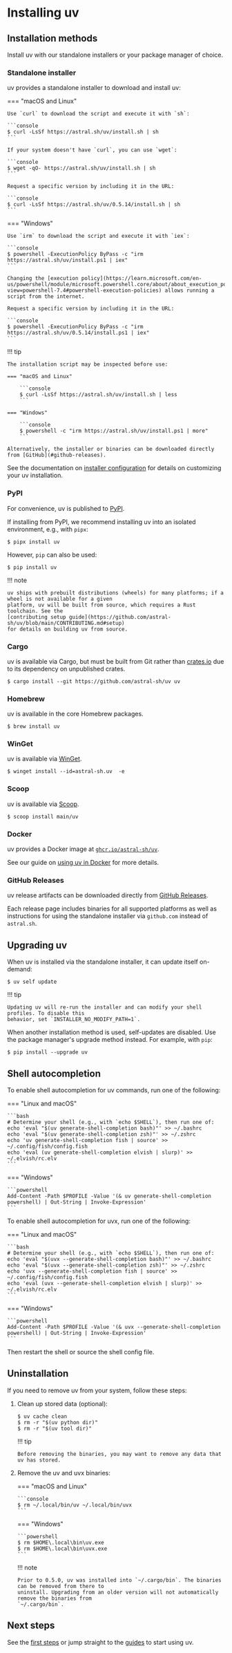 # Installing uv

## Installation methods

Install uv with our standalone installers or your package manager of choice.

### Standalone installer

uv provides a standalone installer to download and install uv:

=== "macOS and Linux"

    Use `curl` to download the script and execute it with `sh`:

    ```console
    $ curl -LsSf https://astral.sh/uv/install.sh | sh
    ```

    If your system doesn't have `curl`, you can use `wget`:

    ```console
    $ wget -qO- https://astral.sh/uv/install.sh | sh
    ```

    Request a specific version by including it in the URL:

    ```console
    $ curl -LsSf https://astral.sh/uv/0.5.14/install.sh | sh
    ```

=== "Windows"

    Use `irm` to download the script and execute it with `iex`:

    ```console
    $ powershell -ExecutionPolicy ByPass -c "irm https://astral.sh/uv/install.ps1 | iex"
    ```

    Changing the [execution policy](https://learn.microsoft.com/en-us/powershell/module/microsoft.powershell.core/about/about_execution_policies?view=powershell-7.4#powershell-execution-policies) allows running a script from the internet.

    Request a specific version by including it in the URL:

    ```console
    $ powershell -ExecutionPolicy ByPass -c "irm https://astral.sh/uv/0.5.14/install.ps1 | iex"
    ```

!!! tip

    The installation script may be inspected before use:

    === "macOS and Linux"

        ```console
        $ curl -LsSf https://astral.sh/uv/install.sh | less
        ```

    === "Windows"

        ```console
        $ powershell -c "irm https://astral.sh/uv/install.ps1 | more"
        ```

    Alternatively, the installer or binaries can be downloaded directly from [GitHub](#github-releases).

See the documentation on [installer configuration](../configuration/installer.md) for details on
customizing your uv installation.

### PyPI

For convenience, uv is published to [PyPI](https://pypi.org/project/uv/).

If installing from PyPI, we recommend installing uv into an isolated environment, e.g., with `pipx`:

```console
$ pipx install uv
```

However, `pip` can also be used:

```console
$ pip install uv
```

!!! note

    uv ships with prebuilt distributions (wheels) for many platforms; if a wheel is not available for a given
    platform, uv will be built from source, which requires a Rust toolchain. See the
    [contributing setup guide](https://github.com/astral-sh/uv/blob/main/CONTRIBUTING.md#setup)
    for details on building uv from source.

### Cargo

uv is available via Cargo, but must be built from Git rather than [crates.io](https://crates.io) due
to its dependency on unpublished crates.

```console
$ cargo install --git https://github.com/astral-sh/uv uv
```

### Homebrew

uv is available in the core Homebrew packages.

```console
$ brew install uv
```

### WinGet

uv is available via [WinGet](https://winstall.app/apps/astral-sh.uv).

```console
$ winget install --id=astral-sh.uv  -e
```

### Scoop

uv is available via [Scoop](https://scoop.sh/#/apps?q=uv).

```console
$ scoop install main/uv
```

### Docker

uv provides a Docker image at
[`ghcr.io/astral-sh/uv`](https://github.com/astral-sh/uv/pkgs/container/uv).

See our guide on [using uv in Docker](../guides/integration/docker.md) for more details.

### GitHub Releases

uv release artifacts can be downloaded directly from
[GitHub Releases](https://github.com/astral-sh/uv/releases).

Each release page includes binaries for all supported platforms as well as instructions for using
the standalone installer via `github.com` instead of `astral.sh`.

## Upgrading uv

When uv is installed via the standalone installer, it can update itself on-demand:

```console
$ uv self update
```

!!! tip

    Updating uv will re-run the installer and can modify your shell profiles. To disable this
    behavior, set `INSTALLER_NO_MODIFY_PATH=1`.

When another installation method is used, self-updates are disabled. Use the package manager's
upgrade method instead. For example, with `pip`:

```console
$ pip install --upgrade uv
```

## Shell autocompletion

To enable shell autocompletion for uv commands, run one of the following:

=== "Linux and macOS"

    ```bash
    # Determine your shell (e.g., with `echo $SHELL`), then run one of:
    echo 'eval "$(uv generate-shell-completion bash)"' >> ~/.bashrc
    echo 'eval "$(uv generate-shell-completion zsh)"' >> ~/.zshrc
    echo 'uv generate-shell-completion fish | source' >> ~/.config/fish/config.fish
    echo 'eval (uv generate-shell-completion elvish | slurp)' >> ~/.elvish/rc.elv
    ```

=== "Windows"

    ```powershell
    Add-Content -Path $PROFILE -Value '(& uv generate-shell-completion powershell) | Out-String | Invoke-Expression'
    ```

To enable shell autocompletion for uvx, run one of the following:

=== "Linux and macOS"

    ```bash
    # Determine your shell (e.g., with `echo $SHELL`), then run one of:
    echo 'eval "$(uvx --generate-shell-completion bash)"' >> ~/.bashrc
    echo 'eval "$(uvx --generate-shell-completion zsh)"' >> ~/.zshrc
    echo 'uvx --generate-shell-completion fish | source' >> ~/.config/fish/config.fish
    echo 'eval (uvx --generate-shell-completion elvish | slurp)' >> ~/.elvish/rc.elv
    ```

=== "Windows"

    ```powershell
    Add-Content -Path $PROFILE -Value '(& uvx --generate-shell-completion powershell) | Out-String | Invoke-Expression'
    ```

Then restart the shell or source the shell config file.

## Uninstallation

If you need to remove uv from your system, follow these steps:

1.  Clean up stored data (optional):

    ```console
    $ uv cache clean
    $ rm -r "$(uv python dir)"
    $ rm -r "$(uv tool dir)"
    ```

    !!! tip

        Before removing the binaries, you may want to remove any data that uv has stored.

2.  Remove the uv and uvx binaries:

    === "macOS and Linux"

        ```console
        $ rm ~/.local/bin/uv ~/.local/bin/uvx
        ```

    === "Windows"

        ```powershell
        $ rm $HOME\.local\bin\uv.exe
        $ rm $HOME\.local\bin\uvx.exe
        ```

    !!! note

        Prior to 0.5.0, uv was installed into `~/.cargo/bin`. The binaries can be removed from there to
        uninstall. Upgrading from an older version will not automatically remove the binaries from
        `~/.cargo/bin`.

## Next steps

See the [first steps](./first-steps.md) or jump straight to the [guides](../guides/index.md) to
start using uv.
